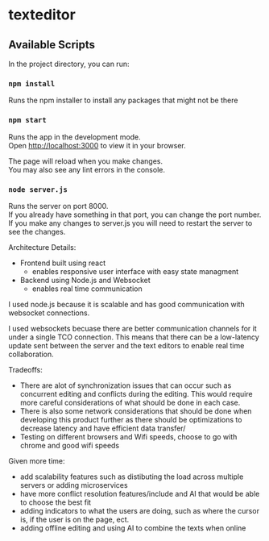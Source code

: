 # texteditor

## Available Scripts
In the project directory, you can run:

### `npm install`

Runs the npm installer to install any packages that might not be there

### `npm start`

Runs the app in the development mode.\
Open [http://localhost:3000](http://localhost:3000) to view it in your browser.

The page will reload when you make changes.\
You may also see any lint errors in the console.

### `node server.js`

Runs the server on port 8000.\
If you already have something in that port, you can change the port number.\
If you make any changes to server.js you will need to restart the server
to see the changes. 


Architecture Details:
- Frontend built using react
    - enables responsive user interface with easy state managment
- Backend using Node.js and Websocket
    - enables real time communication

I used node.js because it is scalable and has good communication with websocket connections.

I used websockets becuase there are better communication channels for it under a single TCO connection. This means that there can be a low-latency update sent between the server and the text editors to enable real time collaboration.


Tradeoffs:
- There are alot of synchronization issues that can occur such as concurrent editing and conflicts during the editing. This would require more careful considerations of what should be done in each case.
- There is also some network considerations that should be done when developing this product further as there should be optimizations to decrease latency and have efficient data transfer/
- Testing on different browsers and Wifi speeds, choose to go with chrome and good wifi speeds


Given more time:
- add scalability features such as distibuting the load across multiple servers or adding microservices
- have more conflict resolution features/include and AI that would be able to choose the best fit
- adding indicators to what the users are doing, such as where the cursor is, if the user is on the page, ect.
- adding offline editing and using AI to combine the texts when online